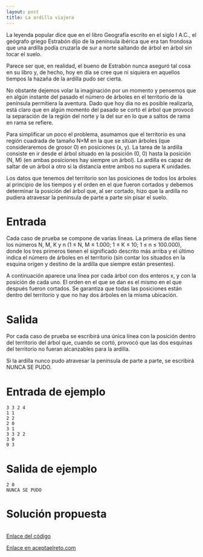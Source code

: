 ```yaml
---
layout: post
title: La ardilla viajera
---
```


La leyenda popular dice que en el libro Geografía escrito en el siglo I A.C., el geógrafo griego Estrabón dijo de la península ibérica que era tan frondosa que una ardilla podía cruzarla de sur a norte saltando de árbol en árbol sin tocar el suelo.

Parece ser que, en realidad, el bueno de Estrabón nunca aseguró tal cosa en su libro y, de hecho, hoy en día se cree que ni siquiera en aquellos tiempos la hazaña de la ardilla pudo ser cierta.

No obstante dejemos volar la imaginación por un momento y pensemos que en algún instante del pasado el número de árboles en el territorio de la península permitiera la aventura. Dado que hoy día no es posible realizarla, está claro que en algún momento del pasado se cortó el árbol que provocó la separación de la región del norte y la del sur en lo que a saltos de rama en rama se refiere.

Para simplificar un poco el problema, asumamos que el territorio es una región cuadrada de tamaño N×M en la que se sitúan árboles (que consideraremos de grosor 0) en posiciones (x, y). La tarea de la ardilla consiste en ir desde el árbol situado en la posición (0, 0) hasta la posición (N, M) (en ambas posiciones hay siempre un árbol). La ardilla es capaz de saltar de un árbol a otro si la distancia entre ambos no supera K unidades.

Los datos que tenemos del territorio son las posiciones de todos los árboles al principio de los tiempos y el orden en el que fueron cortados y debemos determinar la posición del árbol que, al ser cortado, hizo que la ardilla no pudiera atravesar la península de parte a parte sin pisar el suelo.

# Entrada

  

Cada caso de prueba se compone de varias líneas. La primera de ellas tiene los números N, M, K y n (1 ≤ N, M ≤ 1.000; 1 ≤ K ≤ 10; 1 ≤ n ≤ 100.000), donde los tres primeros tienen el significado descrito más arriba y el último indica el número de árboles en el territorio (sin contar los situados en la esquina origen y destino de la ardilla que siempre están presentes).

A continuación aparece una línea por cada árbol con dos enteros x, y con la posición de cada uno. El orden en el que se dan es el mismo en el que después fueron cortados. Se garantiza que todas las posiciones están dentro del territorio y que no hay dos árboles en la misma ubicación.


# Salida



Por cada caso de prueba se escribirá una única línea con la posición dentro del territorio del árbol que, cuando se cortó, provocó que las dos esquinas del territorio no fueran alcanzables para la ardilla.

Si la ardilla nunco pudo atravesar la península de parte a parte, se escribirá NUNCA SE PUDO.


# Entrada de ejemplo

```
3 3 2 4
1 1
2 2
2 0
3 1
3 3 2 2
3 0
0 3
```

# Salida de ejemplo

```
2 0
NUNCA SE PUDO
```
# Solución propuesta

``` python


```

[Enlace del código](https://github.com/israelem/aceptaelreto/blob/master/codes/2017-11-20-ardilla.py)

[Enlace en aceptaelreto.com](https://www.aceptaelreto.com/problem/statement.php?id=326)
